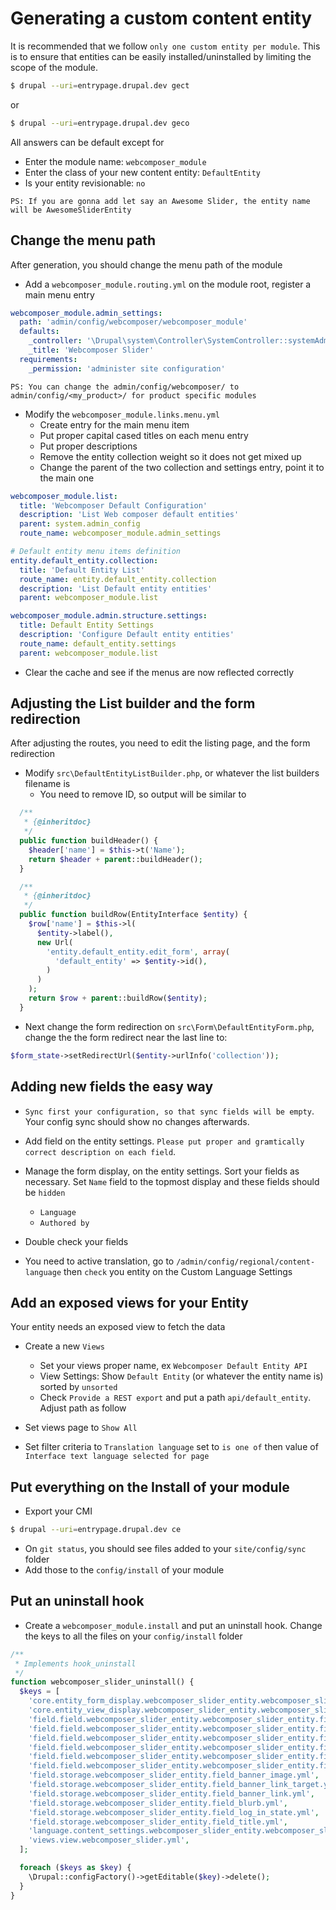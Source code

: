 # Generating a custom content entity

It is recommended that we follow `only one custom entity per module`.
This is to ensure that entities can be easily installed/uninstalled by limiting
the scope of the module.

```bash
$ drupal --uri=entrypage.drupal.dev gect
```
or
```bash
$ drupal --uri=entrypage.drupal.dev geco
```

All answers can be default except for 
* Enter the module name: `webcomposer_module`
* Enter the class of your new content entity: `DefaultEntity`
* Is your entity revisionable: `no`

`PS: If you are gonna add let say an Awesome Slider, the entity name will be AwesomeSliderEntity`

## Change the menu path

After generation, you should change the menu path of the module

* Add a `webcomposer_module.routing.yml` on the module root, register a main menu entry

```yml
webcomposer_module.admin_settings:
  path: 'admin/config/webcomposer/webcomposer_module'
  defaults:
    _controller: '\Drupal\system\Controller\SystemController::systemAdminMenuBlockPage'
    _title: 'Webcomposer Slider'
  requirements:
    _permission: 'administer site configuration'
```

`PS: You can change the admin/config/webcomposer/ to admin/config/<my_product>/ for product specific modules`

* Modify the `webcomposer_module.links.menu.yml`
    * Create entry for the main menu item
    * Put proper capital cased titles on each menu entry
    * Put proper descriptions
    * Remove the entity collection weight so it does not get mixed up
    * Change the parent of the two collection and settings entry, point it to the main one

```yml
webcomposer_module.list:
  title: 'Webcomposer Default Configuration'
  description: 'List Web composer default entities'
  parent: system.admin_config
  route_name: webcomposer_module.admin_settings

# Default entity menu items definition
entity.default_entity.collection:
  title: 'Default Entity List'
  route_name: entity.default_entity.collection
  description: 'List Default entity entities'
  parent: webcomposer_module.list

webcomposer_module.admin.structure.settings:
  title: Default Entity Settings
  description: 'Configure Default entity entities'
  route_name: default_entity.settings
  parent: webcomposer_module.list
```

* Clear the cache and see if the menus are now reflected correctly

## Adjusting the List builder and the form redirection

After adjusting the routes, you need to edit the listing page, and the form redirection

* Modify `src\DefaultEntityListBuilder.php`, or whatever the list builders filename is
    * You need to remove ID, so output will be similar to

```php
  /**
   * {@inheritdoc}
   */
  public function buildHeader() {
    $header['name'] = $this->t('Name');
    return $header + parent::buildHeader();
  }

  /**
   * {@inheritdoc}
   */
  public function buildRow(EntityInterface $entity) {
    $row['name'] = $this->l(
      $entity->label(),
      new Url(
        'entity.default_entity.edit_form', array(
          'default_entity' => $entity->id(),
        )
      )
    );
    return $row + parent::buildRow($entity);
  }
```

* Next change the form redirection on `src\Form\DefaultEntityForm.php`, change
the the form redirect near the last line to:

```php
$form_state->setRedirectUrl($entity->urlInfo('collection'));
```

## Adding new fields the easy way

* `Sync first your configuration, so that sync fields will be empty`. Your config sync should show no changes afterwards.

* Add field on the entity settings. `Please put proper and gramtically correct description on each field`.

* Manage the form display, on the entity settings. Sort your fields as necessary. Set `Name` field to the topmost display and these fields should be `hidden`
    * `Language`
    * `Authored by`

* Double check your fields

* You need to active translation, go to `/admin/config/regional/content-language` then `check` you entity
on the Custom Language Settings

## Add an exposed views for your Entity

Your entity needs an exposed view to fetch the data

* Create a new `Views`
    * Set your views proper name, ex `Webcomposer Default Entity API`
    * View Settings: Show `Default Entity` (or whatever the entity name is) sorted by `unsorted`
    * Check `Provide a REST export` and put a path `api/default_entity`. Adjust path as follow

* Set views page to `Show All`
* Set filter criteria to `Translation language` set to `is one of` then value of `Interface text language selected for page`

## Put everything on the Install of your module

* Export your CMI

```bash
$ drupal --uri=entrypage.drupal.dev ce
```

* On `git status`, you should see files added to your `site/config/sync` folder
* Add those to the `config/install` of your module

## Put an uninstall hook

* Create a `webcomposer_module.install` and put an uninstall hook. Change the keys to all the files on your
`config/install` folder

```php
/**
 * Implements hook_uninstall
 */
function webcomposer_slider_uninstall() {
  $keys = [
    'core.entity_form_display.webcomposer_slider_entity.webcomposer_slider_entity.default.yml',
    'core.entity_view_display.webcomposer_slider_entity.webcomposer_slider_entity.default.yml',
    'field.field.webcomposer_slider_entity.webcomposer_slider_entity.field_banner_image.yml',
    'field.field.webcomposer_slider_entity.webcomposer_slider_entity.field_banner_link_target.yml',
    'field.field.webcomposer_slider_entity.webcomposer_slider_entity.field_banner_link.yml',
    'field.field.webcomposer_slider_entity.webcomposer_slider_entity.field_blurb.yml',
    'field.field.webcomposer_slider_entity.webcomposer_slider_entity.field_log_in_state.yml',
    'field.field.webcomposer_slider_entity.webcomposer_slider_entity.field_title.yml',
    'field.storage.webcomposer_slider_entity.field_banner_image.yml',
    'field.storage.webcomposer_slider_entity.field_banner_link_target.yml',
    'field.storage.webcomposer_slider_entity.field_banner_link.yml',
    'field.storage.webcomposer_slider_entity.field_blurb.yml',
    'field.storage.webcomposer_slider_entity.field_log_in_state.yml',
    'field.storage.webcomposer_slider_entity.field_title.yml',
    'language.content_settings.webcomposer_slider_entity.webcomposer_slider_entity.yml',
    'views.view.webcomposer_slider.yml',
  ];

  foreach ($keys as $key) {
    \Drupal::configFactory()->getEditable($key)->delete();
  }
}
```

